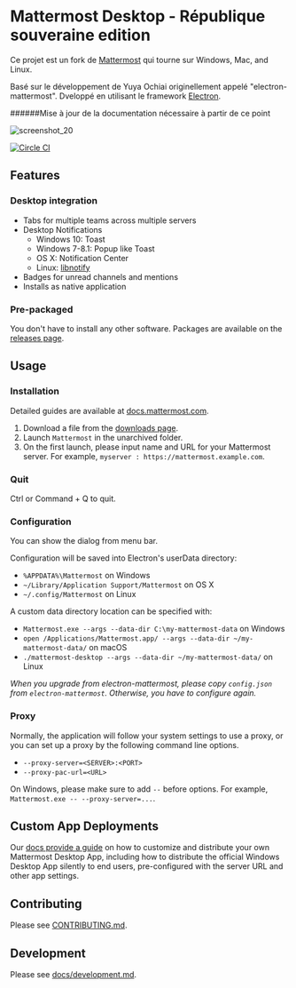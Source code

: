 # Mattermost Desktop - République souveraine edition

Ce projet est un fork de [Mattermost](http://www.mattermost.org/) qui tourne sur Windows, Mac, and Linux.

Basé sur le développement de Yuya Ochiai originellement appelé "electron-mattermost". Dveloppé en utilisant le framework  [Electron](http://electron.atom.io/).


######Mise à jour de la documentation nécessaire à partir de ce point

![screenshot_20](https://user-images.githubusercontent.com/29708087/35169141-65d7652a-fd29-11e7-901d-735881fb7b9d.png)

[![Circle CI](https://circleci.com/gh/mattermost/desktop.svg?style=shield)](https://circleci.com/gh/mattermost/desktop)

## Features

### Desktop integration
* Tabs for multiple teams across multiple servers
* Desktop Notifications
  * Windows 10: Toast
  * Windows 7-8.1: Popup like Toast
  * OS X: Notification Center
  * Linux: [libnotify](http://electron.atom.io/docs/v0.36.0/tutorial/desktop-environment-integration/#linux)
* Badges for unread channels and mentions
* Installs as native application

### Pre-packaged
You don't have to install any other software.
Packages are available on the [releases page](http://github.com/mattermost/desktop/releases).

## Usage

### Installation
Detailed guides are available at [docs.mattermost.com](https://about.mattermost.com/default-desktop-app-documentation/).

1. Download a file from the [downloads page](https://about.mattermost.com/downloads).
2. Launch `Mattermost` in the unarchived folder.
3. On the first launch, please input name and URL for your Mattermost server. For example, `myserver : https://mattermost.example.com`.

### Quit
Ctrl or Command + Q to quit.

### Configuration
You can show the dialog from menu bar.

Configuration will be saved into Electron's userData directory:

* `%APPDATA%\Mattermost` on Windows
* `~/Library/Application Support/Mattermost` on OS X
* `~/.config/Mattermost` on Linux

A custom data directory location can be specified with:

* `Mattermost.exe --args --data-dir C:\my-mattermost-data` on Windows
* `open /Applications/Mattermost.app/ --args --data-dir ~/my-mattermost-data/` on macOS 
* `./mattermost-desktop --args --data-dir ~/my-mattermost-data/` on Linux

*When you upgrade from electron-mattermost, please copy `config.json` from `electron-mattermost`.
Otherwise, you have to configure again.*

### Proxy
Normally, the application will follow your system settings to use a proxy, or you can set up a proxy by the following command line options.

* `--proxy-server=<SERVER>:<PORT>`
* `--proxy-pac-url=<URL>`

On Windows, please make sure to add `--` before options. For example, `Mattermost.exe -- --proxy-server=...`.

## Custom App Deployments
Our [docs provide a guide](https://docs.mattermost.com/deployment/desktop-app-deployment.html) on how to customize and distribute your own Mattermost Desktop App, including how to distribute the official Windows Desktop App silently to end users, pre-configured with the server URL and other app settings.

## Contributing
Please see [CONTRIBUTING.md](./CONTRIBUTING.md).

## Development
Please see [docs/development.md](./docs/development.md).


